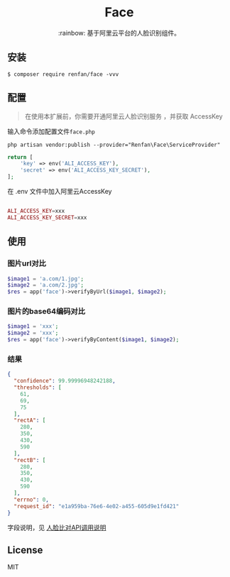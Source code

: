 <h1 align="center"> Face </h1>

<p align="center">:rainbow: 基于阿里云平台的人脸识别组件。</p>


## 安装

```shell
$ composer require renfan/face -vvv
```

## 配置

> 在使用本扩展前，你需要开通阿里云人脸识别服务 [](https://face.data.aliyun.com/console)，并获取 AccessKey

输入命令添加配置文件`face.php`

`php artisan vendor:publish --provider="Renfan\Face\ServiceProvider"`

```php
return [
    'key' => env('ALI_ACCESS_KEY'),
    'secret' => env('ALI_ACCESS_KEY_SECRET'),
];
```
在 .env 文件中加入阿里云AccessKey
```php

ALI_ACCESS_KEY=xxx
ALI_ACCESS_KEY_SECRET=xxx
```

## 使用

### 图片url对比
```php
$image1 = 'a.com/1.jpg';
$image2 = 'a.com/2.jpg';
$res = app('face')->verifyByUrl($image1, $image2);
```

### 图片的base64编码对比
```php
$image1 = 'xxx';
$image2 = 'xxx';
$res = app('face')->verifyByContent($image1, $image2);
```

### 结果
```json
{
  "confidence": 99.99996948242188,
  "thresholds": [
    61,
    69,
    75
  ],
  "rectA": [
    280,
    350,
    430,
    590
  ],
  "rectB": [
    280,
    350,
    430,
    590
  ],
  "errno": 0,
  "request_id": "e1a959ba-76e6-4e02-a455-605d9e1fd421"
}

```
字段说明，见 [人脸比对API调用说明](https://help.aliyun.com/knowledge_detail/53535.html)

## License

MIT